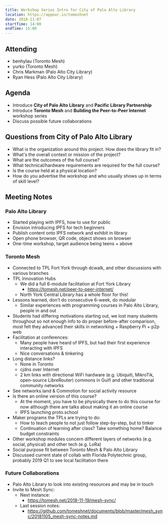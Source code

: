 ```yaml
---
title: Workshop Series Intro for City of Palo Alto Library
location: https://appear.in/tomeshnet
date: 2018-11-07
startTime: 14:00
endTime: 15:00
---
```


## Attending

- benhylau (Toronto Mesh)
- yurko (Toronto Mesh)
- Chris Markman (Palo Alto City Library)
- Ryan Hess (Palo Alto City Library)

## Agenda

- Introduce **City of Palo Alto Library** and **Pacific Library Partnership**
- Introduce **Toronto Mesh** and **Building the Peer-to-Peer Internet** workshop series
- Discuss possible future collaborations

## Questions from City of Palo Alto Library

- What is the organization around this project. How does the library fit in?
- What's the overall context or mission of the project?
- What are the outcomes of the full course?
- What technical/hardware requirements are required for the full course?
- Is the course held at a physical location?
- How do you advertise the workshop and who usually shows up in terms of skill level?

## Meeting Notes

### Palo Alto Library

- Started playing with IPFS, how to use for public
- Envision introducing IPFS for tech beginners
- Publish content onto IPFS network and exhibit in library
- Open phone browser, QR code, object shows on browser
- One-time workshop, target audience being teens + above

### Toronto Mesh

- Connected to TPL Fort York through dcwalk, and other discussions with various branches
- TPL Innovation Hubs
  - We did a full 6-module facilitation at Fort York Library
    - https://tomesh.net/peer-to-peer-internet/
  - North York Central Library has a whole floor for this!
- Lessons learned, don't do consecutive 6-week, do modular
  - Similar experiences with programming courses in Palo Alto Library, people in and out
- Students had differing motivations starting out, we lost many students throughout so not enough info to do proper before-after comparison, most felt they advanced their skills in networking + Raspberry Pi + p2p web
- Facilitation at conferences:
  - Many people have heard of IPFS, but had their first experience interacting with IPFS
  - Nice conversations & tinkering
- Long distance links?
  - None in Toronto
  - cjdns over Internet
  - 2 km links with directional WiFi hardware (e.g. Ubiquiti, MikroTik, open-source LibreRouter) commons in Guifi and other traditional community networks
- See networks.land & Commotion for social activity resource
- Is there an online version of this course?
  - At the moment, you have to be physically there to do this course for now although there are talks about making it an online course
  - IPFS launching proto.school
- Maker programs the TPLs are trying to do:
  - How to teach people to not just follow step-by-step, but to tinker
  - Continuation of learning after class? Take something home? Balance budget constraints
- Other workshop modules concern different layers of networks (e.g. social, physical) and other tech (e.g. LoRa)
- Social purpose fit between Toronto Mesh & Palo Alto Library
- Discussed current state of collab with Florida Polytechnic group, probably 2019 Q1 to see local facilitation there

### Future Collaborations

- Palo Alto Library to look into existing resources and may be in touch
- Invite to Mesh Sync:
  - Next instance:
    - https://tomesh.net/2018-11-19/mesh-sync/
  - Last session notes:
    - https://github.com/tomeshnet/documents/blob/master/mesh_sync/20181105_mesh-sync-notes.md
